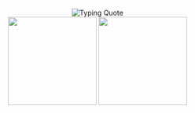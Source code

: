 <div align="center">
  <br>
  <img src="https://readme-typing-svg.herokuapp.com?font=Fira+Code&pause=1000&color=7A7A7A&width=435&lines=Человек+формирует+робототехнику;+стремясь+отразить+себя+в+искусственном.;+В+своём+желании+творить+он+приближается;+к+замене+себя,+стирая+границы+между+ними." alt="Typing Quote">
</div>

<div align="center"> <img height="180em" src="https://github-readme-stats.vercel.app/api?username=atljh&show_icons=true&theme=dark&hide_border=true&bg_color=00000000&text_color=7A7A7A&icon_color=5c5c5c" /> <img height="180em" src="https://github-readme-stats.vercel.app/api/top-langs/?username=atljh&layout=compact&theme=dark&hide_border=true&bg_color=00000000&text_color=7A7A7A&title_color=5c5c5c" /> </div>
